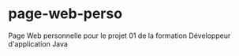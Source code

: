 # page-web-perso
Page Web personnelle pour le projet 01 de la formation Développeur d'application Java
